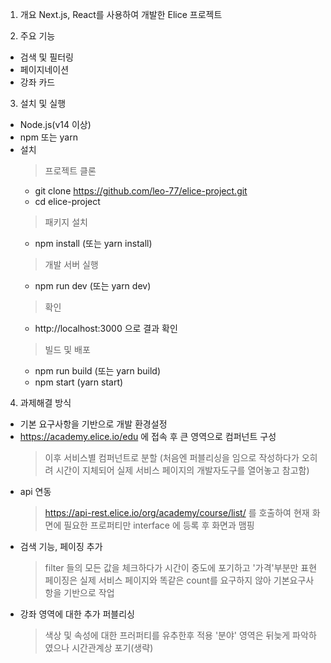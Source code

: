 1. 개요
  Next.js, React를 사용하여 개발한 Elice 프로젝트

2. 주요 기능
  * 검색 및 필터링
  * 페이지네이션
  * 강좌 카드

3. 설치 및 실행
  * Node.js(v14 이상)
  * npm 또는 yarn
  * 설치
    > 프로젝트 클론
     - git clone https://github.com/leo-77/elice-project.git  
     - cd elice-project
    > 패키지 설치
     - npm install (또는 yarn install)
    > 개발 서버 실행
     - npm run dev (또는 yarn dev)
    > 확인
     - http://localhost:3000 으로 결과 확인
    > 빌드 및 배포
     - npm run build (또는 yarn build)
     - npm start (yarn start)
     
4. 과제해결 방식
  * 기본 요구사항을 기반으로 개발 환경설정
  * https://academy.elice.io/edu 에 접속 후 큰 영역으로 컴퍼넌트 구성
    > 이후 서비스별 컴퍼넌트로 분할 (처음엔 퍼블리싱을 임으로 작성하다가 오히려 시간이 지체되어 실제 서비스 페이지의 개발자도구를 열어놓고 참고함)
  * api 연동
    > https://api-rest.elice.io/org/academy/course/list/ 를 호출하여 현재 화면에 필요한 프로퍼티만 interface 에 등록 후 화면과 맴핑
  * 검색 기능, 페이징 추가
    > filter 들의 모든 값을 체크하다가 시간이 중도에 포기하고 '가격'부분만 표현
    > 페이징은 실제 서비스 페이지와 똑같은 count를 요구하지 않아 기본요구사항을 기반으로 작업
  * 강좌 영역에 대한 추가 퍼블리싱
    > 색상 및 속성에 대한 프러퍼티를 유추한후 적용
    > '분야' 영역은 뒤늦게 파악하였으나 시간관계상 포기(생략)
  


